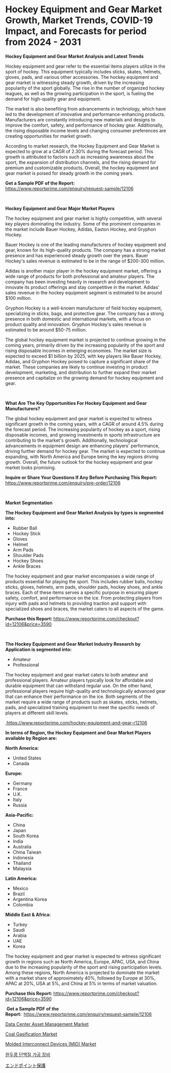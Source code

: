 <p><h1>Hockey Equipment and Gear Market Growth, Market Trends, COVID-19 Impact, and Forecasts for period from 2024 - 2031</h1></p><p><strong>Hockey Equipment and Gear Market Analysis and Latest Trends</strong></p>
<p><p>Hockey equipment and gear refer to the essential items players utilize in the sport of hockey. This equipment typically includes sticks, skates, helmets, gloves, pads, and various other accessories. The hockey equipment and gear market is witnessing steady growth, driven by the increasing popularity of the sport globally. The rise in the number of organized hockey leagues, as well as the growing participation in the sport, is fueling the demand for high-quality gear and equipment.</p><p>The market is also benefiting from advancements in technology, which have led to the development of innovative and performance-enhancing products. Manufacturers are constantly introducing new materials and designs to improve the comfort, safety, and performance of hockey gear. Additionally, the rising disposable income levels and changing consumer preferences are creating opportunities for market growth.</p><p>According to market research, the Hockey Equipment and Gear Market is expected to grow at a CAGR of 2.30% during the forecast period. This growth is attributed to factors such as increasing awareness about the sport, the expansion of distribution channels, and the rising demand for premium and customizable products. Overall, the hockey equipment and gear market is poised for steady growth in the coming years.</p></p>
<p><strong>Get a Sample PDF of the Report:&nbsp;</strong> <a href="https://www.reportprime.com/enquiry/request-sample/12106">https://www.reportprime.com/enquiry/request-sample/12106</a></p>
<p>&nbsp;</p>
<p><strong>Hockey Equipment and Gear Major Market Players</strong></p>
<p><p>The hockey equipment and gear market is highly competitive, with several key players dominating the industry. Some of the prominent companies in the market include Bauer Hockey, Adidas, Easton Hockey, and Gryphon Hockey.</p><p>Bauer Hockey is one of the leading manufacturers of hockey equipment and gear, known for its high-quality products. The company has a strong market presence and has experienced steady growth over the years. Bauer Hockey's sales revenue is estimated to be in the range of $200-300 million.</p><p>Adidas is another major player in the hockey equipment market, offering a wide range of products for both professional and amateur players. The company has been investing heavily in research and development to innovate its product offerings and stay competitive in the market. Adidas' sales revenue in the hockey equipment segment is estimated to be around $100 million.</p><p>Gryphon Hockey is a well-known manufacturer of field hockey equipment, specializing in sticks, bags, and protective gear. The company has a strong presence in both domestic and international markets, with a focus on product quality and innovation. Gryphon Hockey's sales revenue is estimated to be around $50-75 million.</p><p>The global hockey equipment market is projected to continue growing in the coming years, primarily driven by the increasing popularity of the sport and rising disposable incomes in emerging economies. The market size is expected to exceed $1 billion by 2025, with key players like Bauer Hockey, Adidas, and Gryphon Hockey poised to capture a significant share of the market. These companies are likely to continue investing in product development, marketing, and distribution to further expand their market presence and capitalize on the growing demand for hockey equipment and gear.</p></p>
<p>&nbsp;</p>
<p><strong>What Are The Key Opportunities For Hockey Equipment and Gear Manufacturers?</strong></p>
<p><p>The global hockey equipment and gear market is expected to witness significant growth in the coming years, with a CAGR of around 4.5% during the forecast period. The increasing popularity of hockey as a sport, rising disposable incomes, and growing investments in sports infrastructure are contributing to the market's growth. Additionally, technological advancements in equipment design are enhancing players' performance, driving further demand for hockey gear. The market is expected to continue expanding, with North America and Europe being the key regions driving growth. Overall, the future outlook for the hockey equipment and gear market looks promising.</p></p>
<p><strong>Inquire or Share Your Questions If Any Before Purchasing This Report:</strong> <a href="https://www.reportprime.com/enquiry/pre-order/12106">https://www.reportprime.com/enquiry/pre-order/12106</a></p>
<p>&nbsp;</p>
<p><strong>Market Segmentation</strong></p>
<p><strong>The Hockey Equipment and Gear Market Analysis by types is segmented into:</strong></p>
<p><ul><li>Rubber Ball</li><li>Hockey Stick</li><li>Gloves</li><li>Helmet</li><li>Arm Pads</li><li>Shoulder Pads</li><li>Hockey Shoes</li><li>Ankle Braces</li></ul></p>
<p><p>The hockey equipment and gear market encompasses a wide range of products essential for playing the sport. This includes rubber balls, hockey sticks, gloves, helmets, arm pads, shoulder pads, hockey shoes, and ankle braces. Each of these items serves a specific purpose in ensuring player safety, comfort, and performance on the ice. From protecting players from injury with pads and helmets to providing traction and support with specialized shoes and braces, the market caters to all aspects of the game.</p></p>
<p><strong>Purchase this Report:&nbsp;</strong><a href="https://www.reportprime.com/checkout?id=12106&price=3590">https://www.reportprime.com/checkout?id=12106&price=3590</a></p>
<p>&nbsp;</p>
<p><strong>The Hockey Equipment and Gear Market Industry Research by Application is segmented into:</strong></p>
<p><ul><li>Amateur</li><li>Professional</li></ul></p>
<p><p>The hockey equipment and gear market caters to both amateur and professional players. Amateur players typically look for affordable and durable equipment that can withstand regular use. On the other hand, professional players require high-quality and technologically advanced gear that can enhance their performance on the ice. Both segments of the market require a wide range of products such as skates, sticks, helmets, pads, and specialized training equipment to meet the specific needs of players at different skill levels.</p></p>
<p><a href="https://www.reportprime.com/hockey-equipment-and-gear-r12106">&nbsp;https://www.reportprime.com/hockey-equipment-and-gear-r12106</a></p>
<p><strong>In terms of Region, the Hockey Equipment and Gear Market Players available by Region are:</strong></p>
<p>
    <p> <strong> North America: </strong>
        <ul>
            <li>United States</li>
            <li>Canada</li>
        </ul>
        </p> 
    <p> <strong> Europe: </strong>
        <ul>
            <li>Germany</li>
            <li>France</li>
            <li>U.K.</li>
            <li>Italy</li>
            <li>Russia</li>
        </ul>
        </p> 
    <p> <strong> Asia-Pacific: </strong>
        <ul>
            <li>China</li>
            <li>Japan</li>
            <li>South Korea</li>
            <li>India</li>
            <li>Australia</li>
            <li>China Taiwan</li>
            <li>Indonesia</li>
            <li>Thailand</li>
            <li>Malaysia</li>
        </ul>
        </p> 
    <p> <strong> Latin America: </strong>
        <ul>
            <li>Mexico</li>
            <li>Brazil</li>
            <li>Argentina Korea</li>
            <li>Colombia</li>
        </ul>
        </p> 
    <p> <strong> Middle East & Africa: </strong>
        <ul>
            <li>Turkey</li>
            <li>Saudi</li>
            <li>Arabia</li>
            <li>UAE</li>
            <li>Korea</li>
        </ul>
    </p>
    </p>
<p><p>The hockey equipment and gear market is expected to witness significant growth in regions such as North America, Europe, APAC, USA, and China due to the increasing popularity of the sport and rising participation levels. Among these regions, North America is projected to dominate the market with a market share of approximately 40%, followed by Europe at 30%, APAC at 20%, USA at 5%, and China at 5% in terms of market valuation.</p></p>
<p><strong>Purchase this Report: </strong><a href="https://www.reportprime.com/checkout?id=12106&price=3590">https://www.reportprime.com/checkout?id=12106&price=3590</a></p>
<p>&nbsp;<strong>Get a Sample PDF of the Report:&nbsp;&nbsp;</strong><a href="https://www.reportprime.com/enquiry/request-sample/12106">https://www.reportprime.com/enquiry/request-sample/12106</a></p>
<p><strong></strong></p>
<p><p><a href="https://issuu.com/reportprime-2/docs/data-center-asset-management-market-size-2030.pptx">Data Center Asset Management Market</a></p><p><a href="https://issuu.com/reportprime-2/docs/coal-gasification-market-size-2030.pptx">Coal Gasification Market</a></p><p><a href="https://medium.com/@m.muhlisin.sin_83756/future-trends-in-global-molded-interconnect-devices-mid-market-market-insights-and-analysis-from-592aaecccd87">Molded Interconnect Devices (MID) Market</a></p><p><a href="https://medium.com/@margrethowe2016/%EA%B8%80%EB%A1%9C%EB%B2%8C-%EB%85%B9%EB%91%90-%EB%8B%A8%EB%B0%B1%EC%A7%88-%EA%B0%80%EA%B3%B5-%EC%9E%A5%EB%B9%84-%EC%8B%9C%EC%9E%A5%EC%9D%98-%EB%AF%B8%EB%9E%98-%EB%8F%99%ED%96%A5-2024%EB%85%84%EB%B6%80%ED%84%B0-2031%EB%85%84%EA%B9%8C%EC%A7%80%EC%9D%98-%EC%8B%9C%EC%9E%A5-%EC%9D%B8%EC%82%AC%EC%9D%B4%ED%8A%B8-%EB%B0%8F-%EB%B6%84%EC%84%9D-135%ED%8E%98%EC%9D%B4%EC%A7%80%EC%97%90%EC%84%9C-e491116393c2">완두콩 단백질 가공 장비</a></p><p><a href="https://medium.com/@martinezadriana1978/%E3%82%A8%E3%83%B3%E3%83%89%E3%83%9D%E3%82%A4%E3%83%B3%E3%83%88%E4%BF%9D%E8%AD%B7%E5%B8%82%E5%A0%B4%E5%88%86%E6%9E%90%E3%83%AC%E3%83%9D%E3%83%BC%E3%83%88-2024%E5%B9%B4%E3%81%8B%E3%82%892031%E5%B9%B4%E3%81%BE%E3%81%A7%E3%81%AE%E4%B8%96%E7%95%8C%E5%90%84%E5%9C%B0%E5%9F%9F-%E3%82%BF%E3%82%A4%E3%83%97-%E3%82%A2%E3%83%B3%E3%83%81%E3%82%A6%E3%82%A4%E3%83%AB%E3%82%B9-%E3%82%A2%E3%83%B3%E3%83%81%E3%82%B9%E3%83%91%E3%82%A4%E3%82%A6%E3%82%A7%E3%82%A2-%E3%82%A2%E3%83%B3%E3%83%81%E3%83%9E%E3%83%AB%E3%82%A6%E3%82%A7%E3%82%A2-%E3%83%95%E3%82%A1%E3%82%A4%E3%82%A2%E3%82%A6%E3%82%A9%E3%83%BC%E3%83%AB-%E3%82%A8%E3%83%B3%E3%83%89%E3%83%9D%E3%82%A4%E3%83%B3%E3%83%88%E3%83%87%E3%83%90%E3%82%A4%E3%82%B9%E5%88%B6%E5%BE%A1-%E4%BE%B5%E5%85%A5%E9%98%B2%E6%AD%A2-%E3%82%A8%E3%83%B3-e8a53ffce64e">エンドポイント保護</a></p></p>